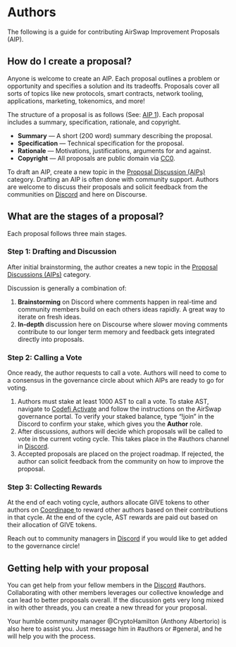 # Authors

The following is a guide for contributing AirSwap Improvement Proposals \(AIP\).

## How do I create a proposal?

Anyone is welcome to create an AIP. Each proposal outlines a problem or opportunity and specifies a solution and its tradeoffs. Proposals cover all sorts of topics like new protocols, smart contracts, network tooling, applications, marketing, tokenomics, and more!

The structure of a proposal is as follows \(See: [AIP 1](https://community.airswap.io/t/aip-1-proposal-how-to/31)\). Each proposal includes a summary, specification, rationale, and copyright.

* **Summary** — A short \(200 word\) summary describing the proposal.
* **Specification** — Technical specification for the proposal.
* **Rationale** — Motivations, justifications, arguments for and against.
* **Copyright** — All proposals are public domain via [CC0](https://creativecommons.org/publicdomain/zero/1.0/).

To draft an AIP, create a new topic in the [Proposal Discussion \(AIPs\)](https://community.airswap.io/c/proposals) category. Drafting an AIP is often done with community support. Authors are welcome to discuss their proposals and solicit feedback from the communities on [Discord](https://chat.airswap.io/) and here on Discourse.

## What are the stages of a proposal?

Each proposal follows three main stages.

### Step 1: Drafting and Discussion

After initial brainstorming, the author creates a new topic in the [Proposal Discussions \(AIPs\)](https://community.airswap.io/c/proposals) category.

Discussion is generally a combination of:

1. **Brainstorming** on Discord where comments happen in real-time and community members build on each others ideas rapidly. A great way to iterate on fresh ideas.
2. **In-depth** discussion here on Discourse where slower moving comments contribute to our longer term memory and feedback gets integrated directly into proposals.

### Step 2: Calling a Vote

Once ready, the author requests to call a vote. Authors will need to come to a consensus in the governance circle about which AIPs are ready to go for voting.

1. Authors must stake at least 1000 AST to call a vote. To stake AST, navigate to [Codefi Activate](https://activate.codefi.network/staking/airswap/governance) and follow the instructions on the AirSwap governance portal. To verify your staked balance, type “!join” in the Discord to confirm your stake, which gives you the **Author** role.
2. After discussions, authors will decide which proposals will be called to vote in the current voting cycle. This takes place in the \#authors channel in [Discord](https://chat.airswap.io).
3. Accepted proposals are placed on the project roadmap. If rejected, the author can solicit feedback from the community on how to improve the proposal.

### Step 3: Collecting Rewards

At the end of each voting cycle, authors allocate GIVE tokens to other authors on [Coordinape ](https://coordinape.com/)to reward other authors based on their contributions in that cycle. At the end of the cycle, AST rewards are paid out based on their allocation of GIVE tokens.

Reach out to community managers in [Discord](https://chat.airswap.io) if you would like to get added to the governance circle!

## Getting help with your proposal

You can get help from your fellow members in the [Discord](https://chat.airswap.io/) \#authors. Collaborating with other members leverages our collective knowledge and can lead to better proposals overall. If the discussion gets very long mixed in with other threads, you can create a new thread for your proposal.

Your humble community manager @CryptoHamilton \(Anthony Albertorio\) is also here to assist you. Just message him in \#authors or \#general, and he will help you with the process.

